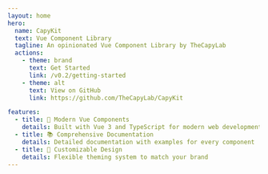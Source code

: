 ```yaml
---
layout: home
hero:
  name: CapyKit
  text: Vue Component Library
  tagline: An opinionated Vue Component Library by TheCapyLab
  actions:
    - theme: brand
      text: Get Started
      link: /v0.2/getting-started
    - theme: alt
      text: View on GitHub
      link: https://github.com/TheCapyLab/CapyKit

features:
  - title: 🚀 Modern Vue Components
    details: Built with Vue 3 and TypeScript for modern web development
  - title: 📚 Comprehensive Documentation
    details: Detailed documentation with examples for every component
  - title: 🎨 Customizable Design
    details: Flexible theming system to match your brand
---
```


<script setup>
import HomeVersionSelector from './.vitepress/theme/components/HomeVersionSelector.vue'
</script>

<HomeVersionSelector />
